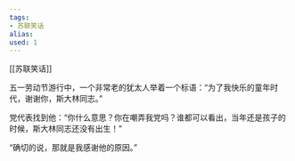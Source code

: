 ```yaml
---
tags: 
- 苏联笑话 
alias:
used: 1
---
```

[[苏联笑话]]

五一劳动节游行中，一个非常老的犹太人举着一个标语：“为了我快乐的童年时代，谢谢你，斯大林同志。” 

党代表找到他：“你什么意思？你在嘲弄我党吗？谁都可以看出，当年还是孩子的时候，斯大林同志还没有出生！” 

“确切的说，那就是我感谢他的原因。”  


